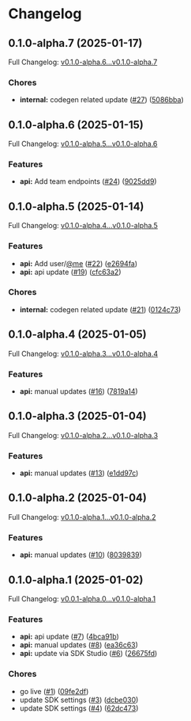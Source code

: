 # Changelog

## 0.1.0-alpha.7 (2025-01-17)

Full Changelog: [v0.1.0-alpha.6...v0.1.0-alpha.7](https://github.com/nestrilabs/nestri-node-sdk/compare/v0.1.0-alpha.6...v0.1.0-alpha.7)

### Chores

* **internal:** codegen related update ([#27](https://github.com/nestrilabs/nestri-node-sdk/issues/27)) ([5086bba](https://github.com/nestrilabs/nestri-node-sdk/commit/5086bba5e452aa511b0b1964b42c95c85b8050a6))

## 0.1.0-alpha.6 (2025-01-15)

Full Changelog: [v0.1.0-alpha.5...v0.1.0-alpha.6](https://github.com/nestrilabs/nestri-node-sdk/compare/v0.1.0-alpha.5...v0.1.0-alpha.6)

### Features

* **api:** Add team endpoints ([#24](https://github.com/nestrilabs/nestri-node-sdk/issues/24)) ([9025dd9](https://github.com/nestrilabs/nestri-node-sdk/commit/9025dd9e062c65dbad4a5fedc9658370a02983d8))

## 0.1.0-alpha.5 (2025-01-14)

Full Changelog: [v0.1.0-alpha.4...v0.1.0-alpha.5](https://github.com/nestrilabs/nestri-node-sdk/compare/v0.1.0-alpha.4...v0.1.0-alpha.5)

### Features

* **api:** Add user/[@me](https://github.com/me) ([#22](https://github.com/nestrilabs/nestri-node-sdk/issues/22)) ([e2694fa](https://github.com/nestrilabs/nestri-node-sdk/commit/e2694fa8f1b2469019e99e9c3105f9d27c30d931))
* **api:** api update ([#19](https://github.com/nestrilabs/nestri-node-sdk/issues/19)) ([cfc63a2](https://github.com/nestrilabs/nestri-node-sdk/commit/cfc63a21ffdcd5418086c60d69e93a9875ec8fa9))


### Chores

* **internal:** codegen related update ([#21](https://github.com/nestrilabs/nestri-node-sdk/issues/21)) ([0124c73](https://github.com/nestrilabs/nestri-node-sdk/commit/0124c732264c64179ceee8976f54a765c7100774))

## 0.1.0-alpha.4 (2025-01-05)

Full Changelog: [v0.1.0-alpha.3...v0.1.0-alpha.4](https://github.com/nestrilabs/nestri-node-sdk/compare/v0.1.0-alpha.3...v0.1.0-alpha.4)

### Features

* **api:** manual updates ([#16](https://github.com/nestrilabs/nestri-node-sdk/issues/16)) ([7819a14](https://github.com/nestrilabs/nestri-node-sdk/commit/7819a1433739f77174a5e97490412125fc14233c))

## 0.1.0-alpha.3 (2025-01-04)

Full Changelog: [v0.1.0-alpha.2...v0.1.0-alpha.3](https://github.com/nestrilabs/nestri-node-sdk/compare/v0.1.0-alpha.2...v0.1.0-alpha.3)

### Features

* **api:** manual updates ([#13](https://github.com/nestrilabs/nestri-node-sdk/issues/13)) ([e1dd97c](https://github.com/nestrilabs/nestri-node-sdk/commit/e1dd97c3a6005392d11aad73e52a5012d70cde1c))

## 0.1.0-alpha.2 (2025-01-04)

Full Changelog: [v0.1.0-alpha.1...v0.1.0-alpha.2](https://github.com/nestrilabs/nestri-node-sdk/compare/v0.1.0-alpha.1...v0.1.0-alpha.2)

### Features

* **api:** manual updates ([#10](https://github.com/nestrilabs/nestri-node-sdk/issues/10)) ([8039839](https://github.com/nestrilabs/nestri-node-sdk/commit/80398396dbbd42da2c54d7b391e73cb855622dd7))

## 0.1.0-alpha.1 (2025-01-02)

Full Changelog: [v0.0.1-alpha.0...v0.1.0-alpha.1](https://github.com/nestrilabs/nestri-node-sdk/compare/v0.0.1-alpha.0...v0.1.0-alpha.1)

### Features

* **api:** api update ([#7](https://github.com/nestrilabs/nestri-node-sdk/issues/7)) ([4bca91b](https://github.com/nestrilabs/nestri-node-sdk/commit/4bca91bf414f5aa000a0ff70ec37ea626cc85749))
* **api:** manual updates ([#8](https://github.com/nestrilabs/nestri-node-sdk/issues/8)) ([ea36c63](https://github.com/nestrilabs/nestri-node-sdk/commit/ea36c63827d5a1375a1c55b1f6ffbfd140111684))
* **api:** update via SDK Studio ([#6](https://github.com/nestrilabs/nestri-node-sdk/issues/6)) ([26675fd](https://github.com/nestrilabs/nestri-node-sdk/commit/26675fd3a5a9b0b83cee8fa6211e7c2f80c48985))


### Chores

* go live ([#1](https://github.com/nestrilabs/nestri-node-sdk/issues/1)) ([09fe2df](https://github.com/nestrilabs/nestri-node-sdk/commit/09fe2df786a155a86f5432fa49a42ca2dcf7ce7f))
* update SDK settings ([#3](https://github.com/nestrilabs/nestri-node-sdk/issues/3)) ([dcbe030](https://github.com/nestrilabs/nestri-node-sdk/commit/dcbe03074482d5f7e92af0d368865d5406c6d669))
* update SDK settings ([#4](https://github.com/nestrilabs/nestri-node-sdk/issues/4)) ([62dc473](https://github.com/nestrilabs/nestri-node-sdk/commit/62dc473e0ec39c19d6dbec5a29c66e1f0d5f8561))
